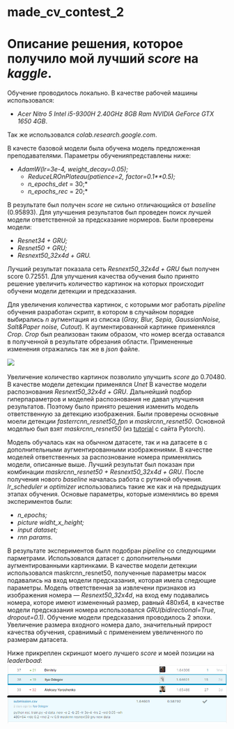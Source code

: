 # made_cv_contest_2
# Описание решения, которое получило мой лучший *score* на *kaggle*.

 Обучение проводилось локально. В качестве рабочей машины использовался:
  * *Acer Nitro 5 Intel i5-9300H 2.40GHz 8GB Ram NVIDIA GeForce GTX 1650 4GB*.

 Так же использовался *colab.research.google.com*.

 В качесте базовой модели была обучена модель предложенная преподавателями. Параметры обученияпредставлены ниже:

* *AdamW(lr=3e-4, weight_decay=0.05);*
  * *ReduceLROnPlateau(patience=2, factor=0.1**0.5);*
  * *n_epochs_det* = 30;*
  * *n_epochs_rec* = 20;*
 
 В результате был получен *score* не сильно отличающийся от *baseline* (0.95893). Для улучшения результатов был проведен поиск лучшей модели ответственной за предсказание нормеров. Были проверены модели:

 * *Resnet34 + GRU;*
 * *Resnet50 + GRU;*
 * *Resnext50_32x4d + GRU.*
 
 Лучший результат показала сеть *Resnext50_32x4d + GRU* был получен score 0.72551. Для улучшения качества обучения было принято решение увеличить количество картинок на которых происходит обучени модели детекции и предсказания.

 Для увеличения количества картинок, с которыми мог работать *pipeline* обучения разработан скрипт, в котором в случайном порядке выбирались *n* аугментация из списка (*Gray, Blur, Sepia, GaussianNoise, Salt&Paper noise, Cutout*). К аугментированной картинке применялся *Crop*. *Crop* был реализован таким образом, что номер всегда оставался в полученной в результате обрезания области. Примененные изменения отражались так же в *json* файле.
 
 ![](0_cutout.png)
 
 Увеличение количество картинок позволило улучшить *score* до 0.70480. В качестве модели детекции применялся *Unet* В качестве модели распознования *Resnext50_32x4d + GRU*. Дальнейший подбор гиперпараметров и моделей распознования не давал улучшения результатов. Поэтому было принято решения изменить модель ответственную за детекцию изображения. Были проверены основные моели детекции *fasterrcnn_resnet50_fpn* и *maskrcnn_resnet50*. Основной моделью был взят *maskrcnn_resnet50* (из [tutorial](https://pytorch.org/tutorials/intermediate/torchvision_tutorial.html) с сайта Pytorch).
  
  Модель обучалась как на обычном датасете, так и на датасете в с дополнительными аугментированными изображениями. В качестве моделей ответственных за распознование номера применялись модели, описанные выше. Лучший результат был показан при комбинации *maskrcnn_resnet50 + Resnext50_32x4d + GRU*. После получения нового *baseline* началась работа с рутиной обучения. *lr_scheduler* и *optimizer* использовались такие же как и на предыдущих этапах обучения. Основые параметры, которые изменялись во время экспериментов были:
  * *n_epochs;*
  * *picture widht_x_height;*
  * *input dataset;*
  * *rnn params.*
  
 В результате экспериментов былл подобран *pipeline* со следующими парметрами. Использовался датасет с дополнительными аугментированными картинками. В качестве модели детекции использовался maskrcnn_resnet50, полученные параметры масок подавались на вход модели предсказания, которая имела следющие параметры. Модель ответственная за извлечени признаков из изображения номера — *Resnext50_32x4d*, на вход ему подавались номера, которе имеют измененный размер, равный 480x64, в качестве модели предсказания номера использовался *GRU(bidirectional=True, dropout=0.1)*. Обучение модели предсказания проводилось 2 эпохи. Увеличение размера входного номера дало, значительный прирост качества обучения, сравнимый с применением увеличенного по размерам датасета.

 Ниже прикреплен скриншот моего лучшего *score* и моей позиции на *leaderboad*:
![](score.png)
